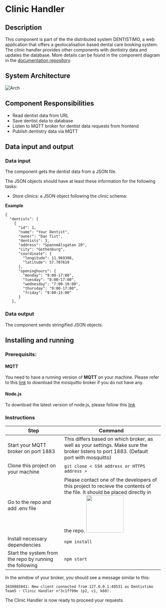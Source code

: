 # Clinic Handler

## Description

This component is part of the the distributed system DENTISTIMO, a web application that offers a geolocalisation based dental care booking system.
The clinic handler provides other components with dentistry data and updates the database. More details can be found in the component diagram in the [documentation repository](https://git.chalmers.se/courses/dit355/test-teams-formation/team-5/team-4-project). 

## System Architecture
![Arch](https://user-images.githubusercontent.com/59511737/148955252-eb7e8450-aac3-4e49-a4bb-eb1068b11832.png)

## Component Responsibilities

- Read dentist data from URL
- Save dentist data to database
- Listen to MQTT broker for dentist data requests from frontend
- Publish dentistry data via MQTT

## Data input and output
### Data input

The component gets the dentist data from a JSON file.

The JSON objects should have at least these information for the following tasks:
- Store clinics: a JSON object following the clinic schema: 

<b>Example</b>

```
{
  "dentists": [
    {
      "id": 1,
      "name": "Your Dentist",
      "owner": "Dan Tist",
      "dentists": 3,
      "address": "Spannmålsgatan 20",
      "city": "Gothenburg",
      "coordinate": {
        "longitude": 11.969388,
        "latitude": 57.707619
      },
      "openinghours": {
        "monday": "9:00-17:00",
        "tuesday": "8:00-17:00",
        "wednesday": "7:00-16:00",
        "thursday": "9:00-17:00",
        "friday": "9:00-15:00"
      }
   },
```

### Data output

The component sends stringified JSON objects.


## Installing and running

### Prerequisits:
#### MQTT
You need to have a running version of <b>MQTT</b> on your machine. Please refer to this [link](https://www.google.com/url?sa=t&rct=j&q=&esrc=s&source=web&cd=&ved=2ahUKEwjG3fWb6NH0AhXpQvEDHSGLC2MQFnoECAMQAQ&url=https%3A%2F%2Fmosquitto.org%2Fdownload%2F&usg=AOvVaw2rLN-Os_zfUrtqeV1Lrunf) to download the mosquitto broker if you do not have any. 
#### Node.js
To download the latest version of node.js, please follow this [link](https://nodejs.org/en/download/)

### Instructions

| Step | Command |
| ------ | ------ |
| Start your MQTT broker on port 1883| This differs based on which broker, as well as your settings. Make sure the broker listens to port 1883. (Default port with mosquitto) |
| Clone this project on your machine | `git clone < SSH address or HTTPS address >` |
| Go to the repo and add .env file | Please contact one of the developers of this project to recieve the contents of the file. It should be placed directly in the repo. <img src="./Assets/picEnvClinic.png" width="120" height="120">
| Install necessary dependencies  | `npm install` |
| Start the system from the repo by running the following  | `npm start` |

In the window of your broker, you should see a message similar to this:

`1638885841: New client connected from 127.0.0.1:49531 as Dentistimo Team5 - Clinic Handler n°3c1ff99e (p2, c1, k60).`

The Clinic Handler is now ready to proceed your requests. 

